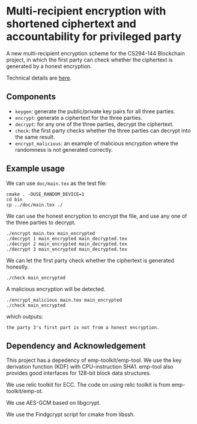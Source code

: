 # Multi-recipient encryption with shortened ciphertext and accountability for privileged party
A new multi-recipient encryption scheme for the CS294-144 Blockchain project, in which the first party can check whether the ciphertext is generated by a honest encryption.

Technical details are [here](https://github.com/weikengchen/committed_encryption/raw/master/doc/main.pdf).

## Components

- `keygen`: generate the public/private key pairs for all three parties.
- `encrypt`: generate a ciphertext for the three parties.
- `decrypt`: for any one of the three parties, decrypt the ciphertext.
- `check`: the first party checks whether the three parties can decrypt into the same result.
- `encrypt_malicious`: an example of malicious encryption where the randomness is not generated correctly.

## Example usage

We can use `doc/main.tex` as the test file:

```
cmake . -DUSE_RANDOM_DEVICE=1
cd bin
cp ../doc/main.tex ./
```

We can use the honest encryption to encrypt the file, and use any one of the three parties to decrypt.

```
./encrypt main.tex main_encrypted
./decrypt 1 main_encrypted main_decrypted.tex
./decrypt 2 main_encrypted main_decrypted.tex
./decrypt 3 main_encrypted main_decrypted.tex
```

We can let the first party check whether the ciphertext is generated honestly.

```
./check main_encrypted
```

A malicious encryption will be detected.

```
./encrypt_malicious main.tex main_encrypted
./check main_encrypted
```
which outputs:

```
the party 3's first part is not from a honest encryption.
```


## Dependency and Acknowledgement
This project has a depedency of emp-toolkit/emp-tool. We use the key derivation function (KDF) with CPU-instruction SHA1. emp-tool also provides good interfaces for 128-bit block data structures.

We use relic toolkit for ECC. The code on using relic toolkit is from emp-toolkit/emp-ot.

We use AES-GCM based on libgcrypt. 

We use the Findgcrypt script for cmake from libssh.
